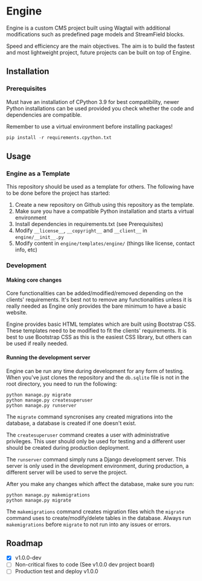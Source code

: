 # Engine
Engine is a custom CMS project built using Wagtail with additional modifications such as predefined page models and StreamField blocks.

Speed and efficiency are the main objectives. The aim is to build the fastest and most lightweight project, future projects can be built on top of Engine.

## Installation
### Prerequisites
Must have an installation of CPython 3.9 for best compatibility, newer Python installations can be used provided you check whether the code and dependencies are compatible. 

Remember to use a virtual environment before installing packages!

```python
pip install -r requirements.cpython.txt
```

## Usage
### Engine as a Template
This repository should be used as a template for others. The following have to be done before the project has started:

1. Create a new repository on Github using this repository as the template.
2. Make sure you have a compatible Python installation and starts a virtual environment
3. Install dependencies in requirements.txt (see Prerequisites)
4. Modify `__license__`, `__copyright__` and `__client__` in `engine/__init__.py`
5. Modify content in `engine/templates/engine/` (things like license, contact info, etc)

### Development
#### Making core changes
Core functionalities can be added/modified/removed depending on the clients' requirements. It's best not to remove any functionalities unless it is really needed as Engine only provides the bare minimum to have a basic website.

Engine provides basic HTML templates which are built using Bootstrap CSS. These templates need to be modified to fit the clients' requirements. It is best to use Bootstrap CSS as this is the easiest CSS library, but others can be used if really needed.

#### Running the development server

Engine can be run any time during development for any form of testing. When you've just clones the repository and the `db.sqlite` file is not in the root directory, you need to run the following:

```shell
python manage.py migrate
python manage.py createsuperuser
python manage.py runserver
```

The `migrate` command syncronises any created migrations into the database, a database is created if one doesn't exist.

The `createsuperuser` command creates a user with administrative privileges. This user should only be used for testing and a different user should be created during production deployment.

The `runserver` command simply runs a Django development server. This server is only used in the development environment, during production, a different server will be used to serve the project.

After you make any changes which affect the database, make sure you run:

```shell
python manage.py makemigrations
python manage.py migrate
```
The `makemigrations` command creates migration files which the `migrate` command uses to create/modify/delete tables in the database. Always run `makemigrations` before `migrate` to not run into any issues or errors.

## Roadmap
- [x] v1.0.0-dev
- [ ] Non-critical fixes to code (See v1.0.0 dev project board)
- [ ] Production test and deploy v1.0.0
